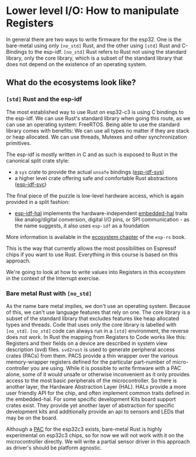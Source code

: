 # Lower level I/O: How to manipulate Registers

In general there are two ways to write firmware for the esp32. One is the bare-metal using only `[no_std]` Rust, and the other using `[std]` Rust and C-Bindings to the esp-idf.
`[no_std]` Rust refers to Rust not using the standard library, only the core library, which is a subset of the standard library that does not depend on the existence of an operating system. 
## What do the ecosystems look like?

### `[std]` Rust and the esp-idf

The most established way to use Rust on esp32-c3 is using C bindings to the esp-idf. We can use Rust's standard library when going this route, as we can use an operating system: FreeRTOS. Being able to use the standard library comes with benefits: We can use all types no matter if they are stack or heap allocated. We can use threads, Mutexes and other synchronization primitives.

 The esp-idf is mostly written in C and as such is exposed to Rust in the canonical split crate style: 
- a `sys` crate to provide the actual `unsafe` bindings ([esp-idf-sys](https://github.com/esp-rs/esp-idf-sys))
- a higher level crate offering safe and comfortable Rust abstractions ([esp-idf-svc](https://github.com/esp-rs/esp-idf-svc/))

The final piece of the puzzle is low-level hardware access, which is again provided in a split fashion:
- [esp-idf-hal](https://github.com/esp-rs/esp-idf-hal) implements the hardware-independent [embedded-hal](https://github.com/rust-embedded/embedded-hal) traits like analog/digital conversion, digital I/O pins, or SPI communication - as the name suggests, it also uses `esp-idf` as a foundation

More information is available in the [ecosystem chapter](https://esp-rs.github.io/book/overview/using-the-standard-library.html) of the `esp-rs` book.

This is the way that currently allows the most possibilities on Espressif chips if you want to use Rust. Everything in this course is based on this approach. 

We're going to look at how to write values into Registers in this ecosystem in the context of the Interrupt exercise. 

### Bare metal Rust with `[no_std]`

As the name bare metal implies, we don't use an operating system. Because of this, we can't use language features that rely on one. The core library is a subset of the standard library that excludes features like heap allocated types and threads. Code that uses only the core library is labelled with `[no_std]`. `[no_std]` code can always run in a `[std]` environment, the reverse does not work. 
In Rust the mapping from Registers to Code works like this: Registers and their fields on a device are described in system view description (svd) files. `svd2rust` is used to generate peripheral access crates (PACs) from them. PACS provide a thin wrapper over the various memory-wrapper registers defined for the particular part-number of micro-controller you are using. While it is possible to write firmware with a PAC alone, some of it would unsafe or otherwise inconvenient as it only provides access to the most basic peripherals of the microcontroller. So there is another layer, the Hardware Abstraction Layer (HAL). HALs provide a more user friendly API for the chip, and often implement common traits defined in the embedded-hal. For some specific development Kits board support crates exist. They provide yet another layer of abstraction for specific development kits and additionally provide an api to sensors and LEDs that may be on the board. 

Although a [PAC](https://github.com/esp-rs/esp32c3) for the esp32c3 exists, bare-metal Rust is highly experimental on esp32c3 chips, so for now we will not work with it on the microcontroller directly. We will write a partial sensor driver in this approach as driver's should be platform agnostic. 



